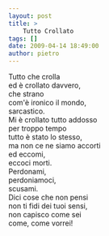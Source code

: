 ```yaml
---
layout: post
title: >
    Tutto Crollato
tags: []
date: 2009-04-14 18:49:00
author: pietro
---
```

Tutto che crolla<br/>ed è crollato davvero,<br/>che strano<br/>com'è ironico il mondo,<br/>sarcastico.<br/>Mi è crollato tutto addosso<br/>per troppo tempo<br/>tutto è stato lo stesso,<br/>ma non ce ne siamo accorti<br/>ed eccomi,<br/>eccoci morti.<br/>Perdonami,<br/>perdoniamoci,<br/>scusami.<br/>Dici cose che non pensi<br/>non ti fidi dei tuoi sensi,<br/>non capisco come sei<br/>come, come vorrei!
